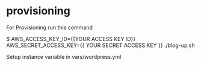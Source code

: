 # provisioning

For Provisioning run this command

$ AWS_ACCESS_KEY_ID={{YOUR ACCESS KEY ID}} AWS_SECRET_ACCESS_KEY={{ YOUR SECRET ACCESS KEY }} ./blog-up.sh

Setup instance variable in vars/wordpress.yml
